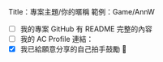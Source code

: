 Title：專案主題/你的暱稱
範例：Game/AnnW

- [ ] 我的專案 GitHub 有 README 完整的內容
- [ ] 我的 AC Profile 連結：
- [X] 我已給願意分享的自己拍手鼓勵 👏
